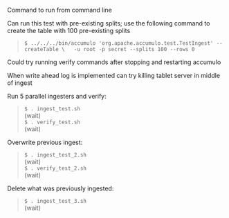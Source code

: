 <!--
Licensed to the Apache Software Foundation (ASF) under one or more
contributor license agreements.  See the NOTICE file distributed with
this work for additional information regarding copyright ownership.
The ASF licenses this file to You under the Apache License, Version 2.0
(the "License"); you may not use this file except in compliance with
the License.  You may obtain a copy of the License at 
 
    http://www.apache.org/licenses/LICENSE-2.0
 
Unless required by applicable law or agreed to in writing, software
distributed under the License is distributed on an "AS IS" BASIS,
WITHOUT WARRANTIES OR CONDITIONS OF ANY KIND, either express or implied.
See the License for the specific language governing permissions and
limitations under the License.
-->

Command to run from command line

Can run this test with pre-existing splits; use the following command to create the table with
100 pre-existing splits 

> `$ ../../../bin/accumulo 'org.apache.accumulo.test.TestIngest' --createTable \  
-u root -p secret --splits 100 --rows 0`

Could try running verify commands after stopping and restarting accumulo

When write ahead log is implemented can try killing tablet server in middle of ingest

Run 5 parallel ingesters and verify:

> `$ . ingest_test.sh`  
(wait)  
`$ . verify_test.sh`  
(wait)

Overwrite previous ingest:
> `$ . ingest_test_2.sh`  
(wait)  
`$ . verify_test_2.sh`  
(wait)

Delete what was previously ingested:
> `$ . ingest_test_3.sh`  
(wait)

